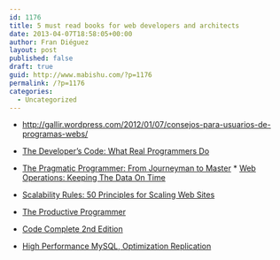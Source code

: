 ```yaml
---
id: 1176
title: 5 must read books for web developers and architects
date: 2013-04-07T18:58:05+00:00
author: Fran Diéguez
layout: post
published: false
draft: true
guid: http://www.mabishu.com/?p=1176
permalink: /?p=1176
categories:
  - Uncategorized
---
```

* <a href="http://gallir.wordpress.com/2012/01/07/consejos-para-usuarios-de-programas-webs/">http://gallir.wordpress.com/2012/01/07/consejos-para-usuarios-de-programas-webs/</a>

* <a href="http://pragprog.com/book/kcdc/the-developer-s-code">The Developer’s Code: What Real Programmers Do</a>
* <a href="http://www.amazon.com/Pragmatic-Programmer-Journeyman-Master-ebook/dp/B000SEGEKI/">The Pragmatic Programmer: From Journeyman to Master</a>
* <a href="http://www.amazon.com/Web-Operations-Keeping-Data-Time/dp/1449377440/">Web Operations: Keeping The Data On Time</a>
* <a href="http://www.amazon.com/Scalability-Rules-Principles-Scaling-ebook/dp/B00503D1TY/">Scalability Rules: 50 Principles for Scaling Web Sites</a>
* <a href="http://www.amazon.com/Productive-Programmer-Practice-OReilly-ebook/dp/B002L4EXCY/">The Productive Programmer</a>
* <a href="http://shop.oreilly.com/product/9780735619678.do">Code Complete 2nd Edition</a>
* <a href="http://www.amazon.com/High-Performance-MySQL-Optimization-Replication/dp/0596101716">High Performance MySQL, Optimization Replication</a>
